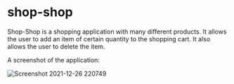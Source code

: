 # shop-shop

Shop-Shop is a shopping application with many different products. It allows the user to add an item of certain quantity to the shopping cart. It also allows the user to delete the item. 


A screenshot of the application:

![Screenshot 2021-12-26 220749](https://user-images.githubusercontent.com/77218022/147433419-f73a0fe6-d686-4606-bb46-e13aa66991b4.png)
